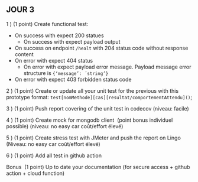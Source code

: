 ## JOUR 3

1 ) (1 point) Create functional test:
- On success with expect 200 statues 
  - On success with expect payload output 
- On success on endpoint ```/healt``` with 204 status code without response content
- On error with expect 404 status 
  - On error with expect payload error message. Payload message error structure is ```{‘message’: ´string’}```
- On error with expect 403 forbidden status code


2 ) (1 point) Create or update all your unit test for the previous with this prototype format: ```test[nomMethode][cas][resultat/comportementAttendu]()```;


3 ) (1 point) Push report covering of the unit test in codecov (niveau: facile)


4 ) (1 point) Create mock for mongodb client  (point bonus individuel possible) (niveau: no easy car coût/effort élevé)


5 ) (1 point) Create stress test with JMeter and push the report on Lingo (Niveau: no easy car coût/effort élevé)


6 ) (1 point) Add all test in github action

Bonus 
(1 point)  Up to date your documentation (for secure access + github action + cloud function)
